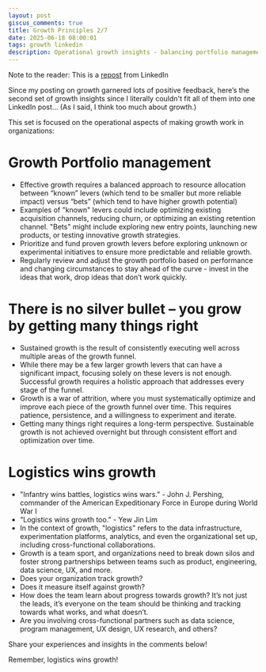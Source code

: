 ```yaml
---
layout: post
giscus_comments: true
title: Growth Principles 2/7
date: 2025-06-18 08:00:01
tags: growth linkedin
description: Operational growth insights - balancing portfolio management between known levers and bets, the compound effect of getting many things right, and why logistics wins growth.
---
```


Note to the reader: This is a [repost](https://www.linkedin.com/posts/yewjinlim_since-my-posting-on-growth-garnered-lots-activity-7175824858574913537-HOkn?utm_source=share&utm_medium=member_desktop&rcm=ACoAAAD4xmMBhqAf0RkmEot2NJkJA3gvq31H7Os) from LinkedIn

Since my posting on growth garnered lots of positive feedback, here’s the second set of growth insights since I literally couldn't fit all of them into one LinkedIn post... (As I said, I think too much about growth.)

This set is focused on the operational aspects of making growth work in organizations:

# Growth Portfolio management

- Effective growth requires a balanced approach to resource allocation between “known” levers (which tend to be smaller but more reliable impact) versus “bets” (which tend to have higher growth potential)
- Examples of "known" levers could include optimizing existing acquisition channels, reducing churn, or optimizing an existing retention channel. "Bets" might include exploring new entry points, launching new products, or testing innovative growth strategies.
- Prioritize and fund proven growth levers before exploring unknown or experimental initiatives to ensure more predictable and reliable growth.
- Regularly review and adjust the growth portfolio based on performance and changing circumstances to stay ahead of the curve - invest in the ideas that work, drop ideas that don’t work quickly.

# There is no silver bullet – you grow by getting many things right

- Sustained growth is the result of consistently executing well across multiple areas of the growth funnel.
- While there may be a few larger growth levers that can have a significant impact, focusing solely on these levers is not enough. Successful growth requires a holistic approach that addresses every stage of the funnel.
- Growth is a war of attrition, where you must systematically optimize and improve each piece of the growth funnel over time. This requires patience, persistence, and a willingness to experiment and iterate.
- Getting many things right requires a long-term perspective. Sustainable growth is not achieved overnight but through consistent effort and optimization over time.

# Logistics wins growth

- "Infantry wins battles, logistics wins wars." - John J. Pershing, commander of the American Expeditionary Force in Europe during World War I
- “Logistics wins growth too.” - Yew Jin Lim
- In the context of growth, "logistics" refers to the data infrastructure, experimentation platforms, analytics, and even the organizational set up, including cross-functional collaborations.
- Growth is a team sport, and organizations need to break down silos and foster strong partnerships between teams such as product, engineering, data science, UX, and more.
- Does your organization track growth?
- Does it measure itself against growth?
- How does the team learn about progress towards growth? It’s not just the leads, it’s everyone on the team should be thinking and tracking towards what works, and what doesn’t.
- Are you involving cross-functional partners such as data science, program management, UX design, UX research, and others?

Share your experiences and insights in the comments below!

Remember, logistics wins growth!
